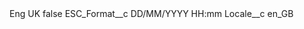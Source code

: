 <?xml version="1.0" encoding="UTF-8"?>
<CustomMetadata xmlns="http://soap.sforce.com/2006/04/metadata" xmlns:xsi="http://www.w3.org/2001/XMLSchema-instance" xmlns:xsd="http://www.w3.org/2001/XMLSchema">
    <label>Eng UK</label>
    <protected>false</protected>
    <values>
        <field>ESC_Format__c</field>
        <value xsi:type="xsd:string">DD/MM/YYYY HH:mm</value>
    </values>
    <values>
        <field>Locale__c</field>
        <value xsi:type="xsd:string">en_GB</value>
    </values>
</CustomMetadata>
